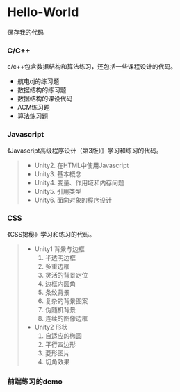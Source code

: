 # Hello-World
保存我的代码
### C/C++
c/c++包含数据结构和算法练习，还包括一些课程设计的代码。
*   航电oj的练习题
*   数据结构的练习题
*   数据结构的课设代码
*   ACM练习题
*   算法练习题
### Javascript
《Javascript高级程序设计（第3版）》学习和练习的代码。
> * Unity2. 在HTML中使用Javascript
> * Unity3. 基本概念
> * Unity4. 变量、作用域和内存问题
> * Unity5. 引用类型
> * Unity6. 面向对象的程序设计
### CSS
《CSS揭秘》学习和练习的代码。
> * Unity1 背景与边框  
>      1. 半透明边框  
>      2. 多重边框
>      3. 灵活的背景定位
>      4. 边框内圆角
>      5. 条纹背景
>      6. 复杂的背景图案
>      7. 伪随机背景
>      8. 连续的图像边框
> * Unity2 形状
>      1. 自适应的椭圆
>      2. 平行四边形
>      3. 菱形图片
>      4. 切角效果
### 前端练习的demo

